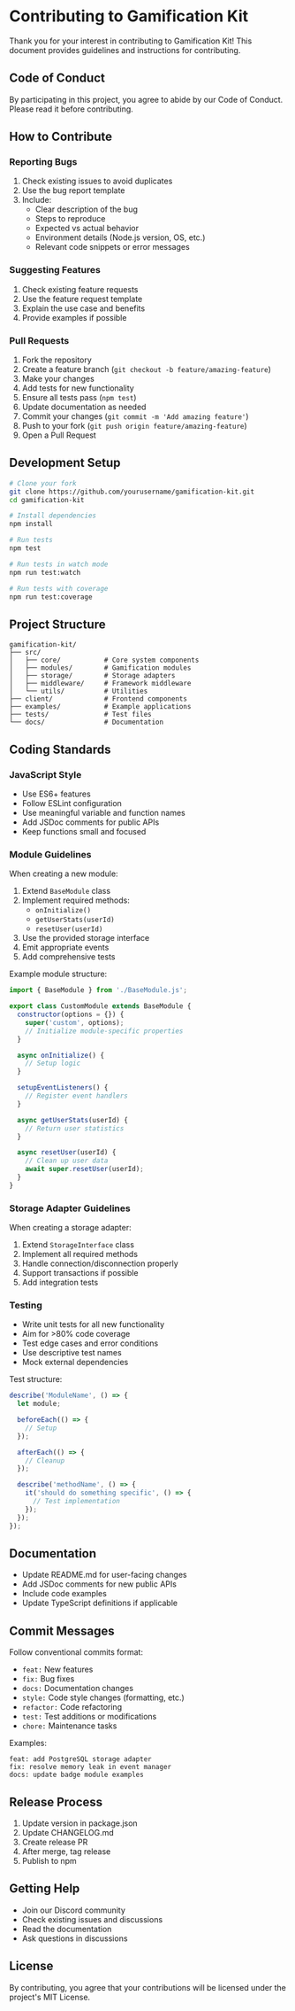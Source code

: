 # Contributing to Gamification Kit

Thank you for your interest in contributing to Gamification Kit! This document provides guidelines and instructions for contributing.

## Code of Conduct

By participating in this project, you agree to abide by our Code of Conduct. Please read it before contributing.

## How to Contribute

### Reporting Bugs

1. Check existing issues to avoid duplicates
2. Use the bug report template
3. Include:
   - Clear description of the bug
   - Steps to reproduce
   - Expected vs actual behavior
   - Environment details (Node.js version, OS, etc.)
   - Relevant code snippets or error messages

### Suggesting Features

1. Check existing feature requests
2. Use the feature request template
3. Explain the use case and benefits
4. Provide examples if possible

### Pull Requests

1. Fork the repository
2. Create a feature branch (`git checkout -b feature/amazing-feature`)
3. Make your changes
4. Add tests for new functionality
5. Ensure all tests pass (`npm test`)
6. Update documentation as needed
7. Commit your changes (`git commit -m 'Add amazing feature'`)
8. Push to your fork (`git push origin feature/amazing-feature`)
9. Open a Pull Request

## Development Setup

```bash
# Clone your fork
git clone https://github.com/yourusername/gamification-kit.git
cd gamification-kit

# Install dependencies
npm install

# Run tests
npm test

# Run tests in watch mode
npm run test:watch

# Run tests with coverage
npm run test:coverage
```

## Project Structure

```
gamification-kit/
├── src/
│   ├── core/           # Core system components
│   ├── modules/        # Gamification modules
│   ├── storage/        # Storage adapters
│   ├── middleware/     # Framework middleware
│   └── utils/          # Utilities
├── client/             # Frontend components
├── examples/           # Example applications
├── tests/              # Test files
└── docs/               # Documentation
```

## Coding Standards

### JavaScript Style

- Use ES6+ features
- Follow ESLint configuration
- Use meaningful variable and function names
- Add JSDoc comments for public APIs
- Keep functions small and focused

### Module Guidelines

When creating a new module:

1. Extend `BaseModule` class
2. Implement required methods:
   - `onInitialize()`
   - `getUserStats(userId)`
   - `resetUser(userId)`
3. Use the provided storage interface
4. Emit appropriate events
5. Add comprehensive tests

Example module structure:

```javascript
import { BaseModule } from './BaseModule.js';

export class CustomModule extends BaseModule {
  constructor(options = {}) {
    super('custom', options);
    // Initialize module-specific properties
  }

  async onInitialize() {
    // Setup logic
  }

  setupEventListeners() {
    // Register event handlers
  }

  async getUserStats(userId) {
    // Return user statistics
  }

  async resetUser(userId) {
    // Clean up user data
    await super.resetUser(userId);
  }
}
```

### Storage Adapter Guidelines

When creating a storage adapter:

1. Extend `StorageInterface` class
2. Implement all required methods
3. Handle connection/disconnection properly
4. Support transactions if possible
5. Add integration tests

### Testing

- Write unit tests for all new functionality
- Aim for >80% code coverage
- Test edge cases and error conditions
- Use descriptive test names
- Mock external dependencies

Test structure:

```javascript
describe('ModuleName', () => {
  let module;

  beforeEach(() => {
    // Setup
  });

  afterEach(() => {
    // Cleanup
  });

  describe('methodName', () => {
    it('should do something specific', () => {
      // Test implementation
    });
  });
});
```

## Documentation

- Update README.md for user-facing changes
- Add JSDoc comments for new public APIs
- Include code examples
- Update TypeScript definitions if applicable

## Commit Messages

Follow conventional commits format:

- `feat:` New features
- `fix:` Bug fixes
- `docs:` Documentation changes
- `style:` Code style changes (formatting, etc.)
- `refactor:` Code refactoring
- `test:` Test additions or modifications
- `chore:` Maintenance tasks

Examples:
```
feat: add PostgreSQL storage adapter
fix: resolve memory leak in event manager
docs: update badge module examples
```

## Release Process

1. Update version in package.json
2. Update CHANGELOG.md
3. Create release PR
4. After merge, tag release
5. Publish to npm

## Getting Help

- Join our Discord community
- Check existing issues and discussions
- Read the documentation
- Ask questions in discussions

## License

By contributing, you agree that your contributions will be licensed under the project's MIT License.
